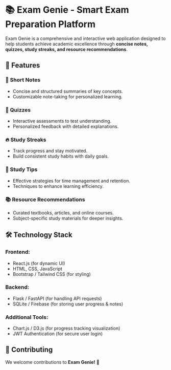 # 📚 Exam Genie - Smart Exam Preparation Platform  

Exam Genie is a comprehensive and interactive web application designed to help students achieve academic excellence through **concise notes, quizzes, study streaks, and resource recommendations**.  

## 🚀 Features  

### 📖 Short Notes  
- Concise and structured summaries of key concepts.  
- Customizable note-taking for personalized learning.  

### 📝 Quizzes  
- Interactive assessments to test understanding.  
- Personalized feedback with detailed explanations.  

### 🔥 Study Streaks  
- Track progress and stay motivated.  
- Build consistent study habits with daily goals.  

### 🎯 Study Tips  
- Effective strategies for time management and retention.  
- Techniques to enhance learning efficiency.  

### 📚 Resource Recommendations  
- Curated textbooks, articles, and online courses.  
- Subject-specific study materials for deeper insights.  

## 🛠️ Technology Stack  

### **Frontend:**  
- React.js (for dynamic UI)  
- HTML, CSS, JavaScript  
- Bootstrap / Tailwind CSS (for styling)  

### **Backend:**  
- Flask / FastAPI (for handling API requests)  
- SQLite / Firebase (for storing user progress & notes)  

### **Additional Tools:**  
- Chart.js / D3.js (for progress tracking visualization)  
- JWT Authentication (for secure user login)  

## 📢 Contributing  

We welcome contributions to **Exam Genie!** 🚀  
